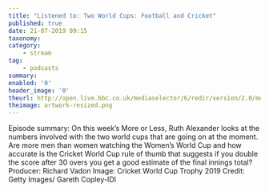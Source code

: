 ```yaml
---
title: "Listened to: Two World Cups: Football and Cricket"
published: true
date: 21-07-2019 09:15
taxonomy:
category:
	- stream
tag:
	- podcasts
summary:
enabled: '0'
header_image: '0'
theurl: http://open.live.bbc.co.uk/mediaselector/6/redir/version/2.0/mediaset/audio-nondrm-download/proto/http/vpid/p07g446r.mp3
theimage: artwork-resized.png
--- 
```

Episode summary: On this week’s More or Less, Ruth Alexander looks at the numbers involved with the two world cups that are going on at the moment. Are more men than women watching the Women’s World Cup and how accurate is the Cricket World Cup rule of thumb that suggests if you double the score after 30 overs you get a good estimate of the final innings total? Producer: Richard Vadon Image: Cricket World Cup Trophy 2019 Credit: Getty Images/ Gareth Copley-IDI
